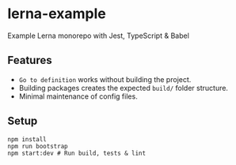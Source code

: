 # lerna-example

Example Lerna monorepo with Jest, TypeScript & Babel

## Features

- `Go to definition` works without building the project.
- Building packages creates the expected `build/` folder structure.
- Minimal maintenance of config files.

## Setup

```shell
npm install
npm run bootstrap
npm start:dev # Run build, tests & lint
```
